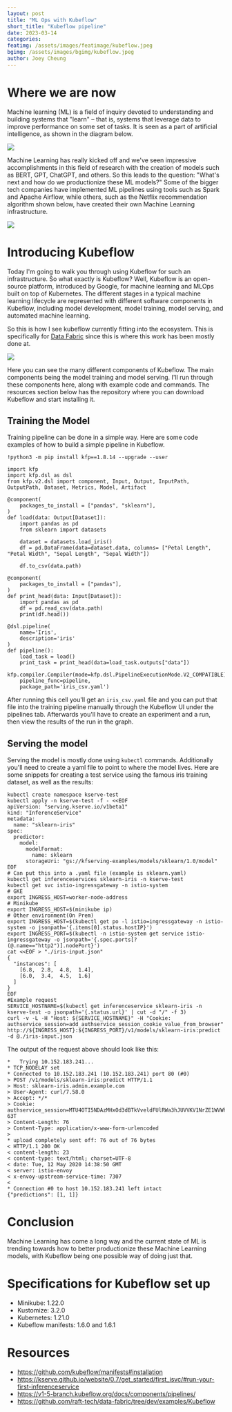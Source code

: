```yaml
---
layout: post
title: "ML Ops with Kubeflow"
short_title: "Kubeflow pipeline"
date: 2023-03-14
categories:
featimg: /assets/images/featimage/kubeflow.jpeg
bgimg: /assets/images/bgimg/kubeflow.jpeg
author: Joey Cheung
---
```


# Where we are now
Machine learning (ML) is a field of inquiry devoted to understanding and building systems that "learn" – that is, systems that leverage data to improve performance on some set of tasks. It is seen as a part of artificial intelligence, as shown in the diagram below.

![](https://i.imgur.com/Gy2Lr5H.png)


Machine Learning has really kicked off and we've seen impressive accomplishments in this field of research with the creation of models such as BERT, GPT, ChatGPT, and others. So this leads to the question: "What's next and how do we productionize these ML models?" Some of the bigger tech companies have implemented ML pipelines using tools such as Spark and Apache Airflow,  while others, such as the Netflix recommendation algorithm shown below, have created their own Machine Learning infrastructure. 

![](https://i.imgur.com/aWqzHeO.jpg)

# Introducing Kubeflow

Today I'm going to walk you through using Kubeflow for such an infrastructure. So what exactly is Kubeflow? Well, Kubeflow is an open-source platform, introduced by Google, for machine learning and MLOps built on top of Kubernetes. The different stages in a typical machine learning lifecycle are represented with different software components in Kubeflow, including model development, model training, model serving, and automated machine learning. 

So this is how I see kubeflow currently fitting into the ecosystem. This is specifically for [Data Fabric](https://datafabric.goraft.tech/) since this is where this work has been mostly done at.

![](https://i.imgur.com/Hu10Vl6.png)


Here you can see the many different components of Kubeflow. The main components being the model training and model serving. I'll run through these components here, along with example code and commands. The resources section below has the repository where you can download Kubeflow and start installing it. 

## Training the Model

Training pipeline can be done in a simple way. Here are some code examples of how to build a simple pipeline in Kubeflow. 
```
!python3 -m pip install kfp==1.8.14 --upgrade --user
```
```
import kfp
import kfp.dsl as dsl
from kfp.v2.dsl import component, Input, Output, InputPath, OutputPath, Dataset, Metrics, Model, Artifact
```
```
@component(
    packages_to_install = ["pandas", "sklearn"],
)
def load(data: Output[Dataset]):
    import pandas as pd
    from sklearn import datasets

    dataset = datasets.load_iris()
    df = pd.DataFrame(data=dataset.data, columns= ["Petal Length", "Petal Width", "Sepal Length", "Sepal Width"])
    
    df.to_csv(data.path)

@component(
    packages_to_install = ["pandas"],
)
def print_head(data: Input[Dataset]):
    import pandas as pd
    df = pd.read_csv(data.path)
    print(df.head())

@dsl.pipeline(
    name='Iris',
    description='iris'
)
def pipeline():
    load_task = load()
    print_task = print_head(data=load_task.outputs["data"])

kfp.compiler.Compiler(mode=kfp.dsl.PipelineExecutionMode.V2_COMPATIBLE).compile(
    pipeline_func=pipeline,
    package_path='iris_csv.yaml')
```
After running this cell you'll get an `iris_csv.yaml` file and you can put that file into the training pipeline manually through the Kubeflow UI under the pipelines tab. Afterwards you'll have to create an experiment and a run, then view the results of the run in the graph.

## Serving the model

Serving the model is mostly done using `kubectl` commands. Additionally you'll need to create a yaml file to point to where the model lives. Here are some snippets for creating a test service using the famous iris training dataset, as well as the results:

```
kubectl create namespace kserve-test
kubectl apply -n kserve-test -f - <<EOF
apiVersion: "serving.kserve.io/v1beta1"
kind: "InferenceService"
metadata:
  name: "sklearn-iris"
spec:
  predictor:
    model:
      modelFormat:
        name: sklearn
      storageUri: "gs://kfserving-examples/models/sklearn/1.0/model"
EOF
# Can put this into a .yaml file (example is sklearn.yaml)
kubectl get inferenceservices sklearn-iris -n kserve-test
kubectl get svc istio-ingressgateway -n istio-system
# GKE
export INGRESS_HOST=worker-node-address
# Minikube
export INGRESS_HOST=$(minikube ip)
# Other environment(On Prem)
export INGRESS_HOST=$(kubectl get po -l istio=ingressgateway -n istio-system -o jsonpath='{.items[0].status.hostIP}')
export INGRESS_PORT=$(kubectl -n istio-system get service istio-ingressgateway -o jsonpath='{.spec.ports[?(@.name=="http2")].nodePort}')
cat <<EOF > "./iris-input.json"
{
  "instances": [
    [6.8,  2.8,  4.8,  1.4],
    [6.0,  3.4,  4.5,  1.6]
  ]
}
EOF
#Example request
SERVICE_HOSTNAME=$(kubectl get inferenceservice sklearn-iris -n kserve-test -o jsonpath='{.status.url}' | cut -d "/" -f 3)
curl -v -L -H "Host: ${SERVICE_HOSTNAME}" -H "Cookie: authservice_session=add_authservice_session_cookie_value_from_browser" http://${INGRESS_HOST}:${INGRESS_PORT}/v1/models/sklearn-iris:predict -d @./iris-input.json
```

The output of the request above should look like this: 

```
*   Trying 10.152.183.241...
* TCP_NODELAY set
* Connected to 10.152.183.241 (10.152.183.241) port 80 (#0)
> POST /v1/models/sklearn-iris:predict HTTP/1.1
> Host: sklearn-iris.admin.example.com
> User-Agent: curl/7.58.0
> Accept: */*
> Cookie: authservice_session=MTU4OTI5NDAzMHxOd3dBTkVveldFUlRWa3hJUVVKV1NrZE1WVWhCVmxSS05GRTFSMGhaVmtWR1JrUlhSRXRRUmtnMVRrTkpUekpOTTBOSFNGcElXRkU9fLgsofp8amFkZv4N4gnFUGjCePgaZPAU20ylfr8J-63T
> Content-Length: 76
> Content-Type: application/x-www-form-urlencoded
> 
* upload completely sent off: 76 out of 76 bytes
< HTTP/1.1 200 OK
< content-length: 23
< content-type: text/html; charset=UTF-8
< date: Tue, 12 May 2020 14:38:50 GMT
< server: istio-envoy
< x-envoy-upstream-service-time: 7307
< 
* Connection #0 to host 10.152.183.241 left intact
{"predictions": [1, 1]}
```

# Conclusion 

Machine Learning has come a long way and the current state of ML is trending towards how to better productionize these Machine Learning models, with Kubeflow being one possible way of doing just that.

# Specifications for Kubeflow set up

- Minikube: 1.22.0
- Kustomize: 3.2.0
- Kubernetes: 1.21.0
- Kubeflow manifests: 1.6.0 and 1.6.1

# Resources

- https://github.com/kubeflow/manifests#installation
- https://kserve.github.io/website/0.7/get_started/first_isvc/#run-your-first-inferenceservice
- https://v1-5-branch.kubeflow.org/docs/components/pipelines/
- https://github.com/raft-tech/data-fabric/tree/dev/examples/Kubeflow